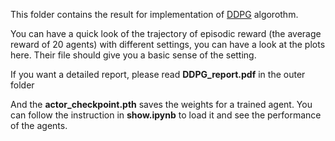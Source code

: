 This folder contains the result for implementation of [DDPG](https://arxiv.org/abs/1509.02971) algorothm.

You can have a quick look of the trajectory of episodic reward (the average reward of 20 agents) with different settings, you can have a look at the plots here. Their file should give you a basic sense of the setting.

If you want a detailed report, please read **DDPG_report.pdf** in the outer folder

And the **actor_checkpoint.pth** saves the weights for a trained agent. You can follow the instruction in **show.ipynb** to load it and see the performance of the agents.
